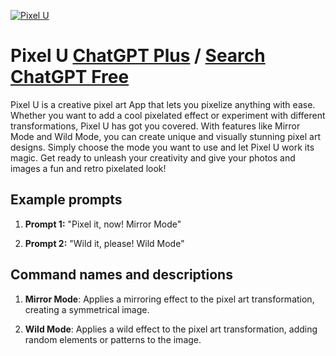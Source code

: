
[![Pixel U](https://files.oaiusercontent.com/file-CNlqv95k0eUID3JsjRE68fVP?se=2123-10-17T16%3A57%3A32Z&sp=r&sv=2021-08-06&sr=b&rscc=max-age%3D31536000%2C%20immutable&rscd=attachment%3B%20filename%3DDALL%25C2%25B7E%25202023-11-11%252000.56.11%2520-%2520Create%2520a%2520pixel%2520art%2520version%2520of%2520a%2520Shiba%2520Inu%2520dog%2520wearing%2520a%2520red%2520cape%2520against%2520a%2520starry%2520night%2520sky.%2520The%2520dog%2520should%2520have%2520a%2520majestic%2520and%2520heroic%2520stance%252C%2520with%2520br.png&sig=9hRiYCUFF8q9K31cND0YDvamS9mVn/xgc8G9LvjOm9U%3D)](https://chat.openai.com/g/g-jLX7GHMme-pixel-u)

# Pixel U [ChatGPT Plus](https://chat.openai.com/g/g-jLX7GHMme-pixel-u) / [Search ChatGPT Free](https://gptcall.net/index.html#/?search=Pixel%20U)

Pixel U is a creative pixel art App that lets you pixelize anything with ease. Whether you want to add a cool pixelated effect or experiment with different transformations, Pixel U has got you covered. With features like Mirror Mode and Wild Mode, you can create unique and visually stunning pixel art designs. Simply choose the mode you want to use and let Pixel U work its magic. Get ready to unleash your creativity and give your photos and images a fun and retro pixelated look!

## Example prompts

1. **Prompt 1:** "Pixel it, now! Mirror Mode"

2. **Prompt 2:** "Wild it, please! Wild Mode"

## Command names and descriptions

1. **Mirror Mode**: Applies a mirroring effect to the pixel art transformation, creating a symmetrical image.

2. **Wild Mode**: Applies a wild effect to the pixel art transformation, adding random elements or patterns to the image.


